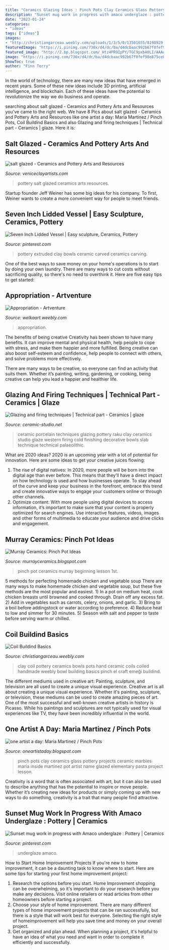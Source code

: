 ```yaml
---
title: "Ceramics Glazing Ideas : Pinch Pots Clay Ceramics Glass Pottery Projects Ceramic Marbles Maria Inside Martinez Pot Artist Name Glazed Elementary Pasta Project Lesson"
description: "Sunset mug work in progress with amaco underglaze : pottery"
date: "2023-01-24"
categories:
- "ideas"
tags: ["ideas"]
images:
- "http://christiangarceau.weebly.com/uploads/1/3/5/0/13501655/8198929.jpg"
featuredImage: "https://i.pinimg.com/736x/d4/dc/ba/d4dcbaac992b67f0fef98e875ce8f5d8.jpg"
featured_image: "http://2.bp.blogspot.com/_Htz4PR9IpPY/TGC9pxbA0LI/AAAAAAAAAig/QhuK9smmRkw/s1600/pinchpots3.jpg"
image: "https://i.pinimg.com/736x/d4/dc/ba/d4dcbaac992b67f0fef98e875ce8f5d8.jpg"
ShowToc: true
author: "Finn Terry"
---
```



In the world of technology, there are many new ideas that have emerged in recent years. Some of these new ideas include 3D printing, artificial intelligence, and blockchain. Each of these ideas have the potential to revolutionize the way we do business and operate.

	

		
searching about salt glazed - Ceramics and Pottery Arts and Resources you've came to the right web. We have 8 Pics about salt glazed - Ceramics and Pottery Arts and Resources like one artist a day: Maria Martinez / Pinch Pots, Coil Buildind Basics and also Glazing and firing techniques | Technical part - Ceramics | glaze. Here it is:
		
    
## Salt Glazed - Ceramics And Pottery Arts And Resources

<img loading=lazy src="https://www.veniceclayartists.com/wp-content/uploads/2010/01/3040133175_891c0fca29.jpg" onerror="this.onerror=null;this.src='https://tse3.mm.bing.net/th?id=OIP.3iYNQ7D6ELhgPGnLZTwJuwHaHB&amp;pid=15.1';" alt="salt glazed - Ceramics and Pottery Arts and Resources">

_Source: veniceclayartists.com_

>pottery salt glazed ceramics arts resources. 

	

Startup founder Jeff Weiner has some big ideas for his company. To first, Weiner wants to create a more convenient way for people to meet friends.

    
## Seven Inch Lidded Vessel | Easy Sculpture, Ceramics, Pottery

<img loading=lazy src="https://i.pinimg.com/originals/71/0a/03/710a03ae23fe804c0c08924c1296b5b9.jpg" onerror="this.onerror=null;this.src='https://tse2.mm.bing.net/th?id=OIP.wallCALRZtFanKyzjy15UgHaJ4&amp;pid=15.1';" alt="Seven Inch Lidded Vessel | Easy sculpture, Ceramics, Pottery">

_Source: pinterest.com_

>pottery extruded clay bowls ceramic carved ceramics carving. 

	

One of the best ways to save money on your home's operations is to start by doing your own laundry. There are many ways to cut costs without sacrificing quality, so there's no need to overthink it. Here are five easy tips to get started:

    
## Appropriation - Artventure

<img loading=lazy src="https://welkaart.weebly.com/uploads/1/2/1/5/121575992/appropriation_1.jpg" onerror="this.onerror=null;this.src='https://tse3.mm.bing.net/th?id=OIP.g2prdAsO_iKbMyoP6oYtIQAAAA&amp;pid=15.1';" alt="Appropriation - Artventure">

_Source: welkaart.weebly.com_

>appropriation. 

	

The benefits of being creative
Creativity has been shown to have many benefits. It can improve mental and physical health, help people to cope with stress, and make them happier and more fulfilled.
Being creative can also boost self-esteem and confidence, help people to connect with others, and solve problems more effectively.

There are many ways to be creative, so everyone can find an activity that suits them. Whether it’s painting, writing, gardening, or cooking, being creative can help you lead a happier and healthier life.

    
## Glazing And Firing Techniques | Technical Part - Ceramics | Glaze

<img loading=lazy src="http://ceramic-studio.net/images/slike/67/ceramic-technic-06__velika.jpg" onerror="this.onerror=null;this.src='https://tse4.mm.bing.net/th?id=OIP.KGuSNFNBzy565pelku395QHaJ4&amp;pid=15.1';" alt="Glazing and firing techniques | Technical part - Ceramics | glaze">

_Source: ceramic-studio.net_

>ceramic porcelain techniques glazing pottery raku clay ceramics studio glaze western firing cold finishing decorative bowls slab technique technical palaeolithic. 

	

What are 2020 ideas?
2020 is an upcoming year with a lot of potential for innovation. Here are some ideas to get your creative juices flowing: 
1. The rise of digital natives: In 2020, more people will be born into the digital age than ever before. This means that they’ll have a direct impact on how technology is used and how businesses operate. To stay ahead of the curve and keep your business in the forefront, embrace this trend and create innovative ways to engage your customers online or through other channels. 
2. Optimize content: With more people using digital devices to access information, it’s important to make sure that your content is properly optimized for search engines. Use interactive features, videos, images and other forms of multimedia to educate your audience and drive clicks and engagement. 

    
## Murray Ceramics: Pinch Pot Ideas

<img loading=lazy src="http://1.bp.blogspot.com/-L8LfRtdrnZE/UKv1MNYSzaI/AAAAAAAABqg/iQM5oEYkk5E/s1600/20121120_123228(2).jpg" onerror="this.onerror=null;this.src='https://tse4.mm.bing.net/th?id=OIP.PKy3Gywla3A0Y73rjDvEugHaJ4&amp;pid=15.1';" alt="Murray Ceramics: Pinch Pot Ideas">

_Source: murrayceramics.blogspot.com_

>pinch pot ceramics murray beginning lesson 1st. 

	

5 methods for perfecting homemade chicken and vegetable soup
There are many ways to make homemade chicken and vegetable soup, but these five methods are the most popular and easiest. 1) In a pot on medium heat, cook chicken breasts until browned and cooked through. Drain off any excess fat. 2) Add in vegetables such as carrots, celery, onions, and garlic. 3) Bring to a boil before addingstock or water according to preference. 4) Reduce heat to low and simmer for 30 minutes. 5) Season with salt and pepper to taste before serving warm or chilled.

    
## Coil Buildind Basics

<img loading=lazy src="http://christiangarceau.weebly.com/uploads/1/3/5/0/13501655/8198929.jpg" onerror="this.onerror=null;this.src='https://tse1.mm.bing.net/th?id=OIP.SVEskhDmccKJXgxx8oDoUgHaFj&amp;pid=15.1';" alt="Coil Buildind Basics">

_Source: christiangarceau.weebly.com_

>clay coil pottery ceramics bowls pots hand ceramic coils coiled handmade weebly bowl building basics pinch el craft emeği buildind. 

	

The different mediums used in creative art: Painting, sculpture, and television are all used to create a unique visual experience.
Creative art is all about creating a unique visual experience. Whether it's painting, sculpture, or television, these mediums can be used to create amazing pieces of art. One of the most successful and well-known creative artists in history is Picasso. While his paintings and sculptures are not typically used for visual experiences like TV, they have been incredibly influential in the world.

    
## One Artist A Day: Maria Martinez / Pinch Pots

<img loading=lazy src="http://2.bp.blogspot.com/_Htz4PR9IpPY/TGC9pxbA0LI/AAAAAAAAAig/QhuK9smmRkw/s1600/pinchpots3.jpg" onerror="this.onerror=null;this.src='https://tse4.mm.bing.net/th?id=OIP.mMMiVljPnUxpdY9IfVRYJQHaGh&amp;pid=15.1';" alt="one artist a day: Maria Martinez / Pinch Pots">

_Source: oneartistaday.blogspot.com_

>pinch pots clay ceramics glass pottery projects ceramic marbles maria inside martinez pot artist name glazed elementary pasta project lesson. 

	

Creativity is a word that is often associated with art, but it can also be used to describe anything that has the potential to inspire or move people. Whether it’s creating new ideas for products or simply coming up with new ways to do something, creativity is a trait that many people find attractive.

    
## Sunset Mug Work In Progress With Amaco Underglaze : Pottery | Ceramics

<img loading=lazy src="https://i.pinimg.com/736x/d4/dc/ba/d4dcbaac992b67f0fef98e875ce8f5d8.jpg" onerror="this.onerror=null;this.src='https://tse1.mm.bing.net/th?id=OIP.dzTRobnCLXR7JKdzpy3P9wHaJQ&amp;pid=15.1';" alt="Sunset mug work in progress with Amaco underglaze : Pottery | Ceramics">

_Source: pinterest.com_

>underglaze amaco. 

	

How to Start Home Improvement Projects
If you're new to home improvement, it can be a daunting task to know where to start. Here are some tips for starting your first home improvement project: 
1. Research the options before you start. Home Improvement shopping can be overwhelming, so it's important to do your research before you make any decisions. Visit online retailers or read articles from other homeowners before starting a project. 
2. Choose your style of home improvement. There are many different types of home improvement projects that can be ran successfully, but there is a style that will work best for everyone. Selecting the right style of homeimprovement will help you save time and money on your overall project. 
3. Get organized and plan ahead. When planning a project, it's helpful to have an idea of what you need and want in order to complete it efficiently and successfully.

